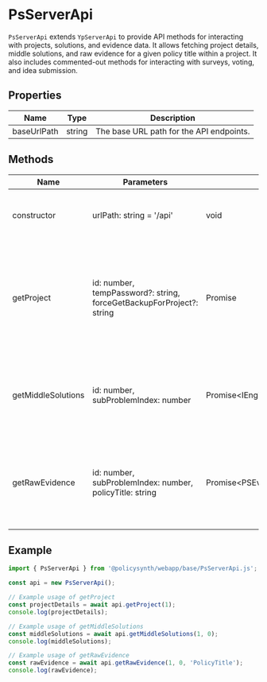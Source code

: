 # PsServerApi

`PsServerApi` extends `YpServerApi` to provide API methods for interacting with projects, solutions, and evidence data. It allows fetching project details, middle solutions, and raw evidence for a given policy title within a project. It also includes commented-out methods for interacting with surveys, voting, and idea submission.

## Properties

| Name        | Type   | Description                                   |
|-------------|--------|-----------------------------------------------|
| baseUrlPath | string | The base URL path for the API endpoints.      |

## Methods

| Name                | Parameters                                                                 | Return Type                  | Description                                                                                   |
|---------------------|----------------------------------------------------------------------------|------------------------------|-----------------------------------------------------------------------------------------------|
| constructor         | urlPath: string = '/api'                                                   | void                         | Initializes the API with an optional base URL path.                                          |
| getProject          | id: number, tempPassword?: string, forceGetBackupForProject?: string      | Promise<CpsBootResponse>    | Fetches project details. Optionally uses a temporary password and can force backup retrieval.|
| getMiddleSolutions  | id: number, subProblemIndex: number                                       | Promise<IEngineSolution[][]> | Fetches middle solutions for a given sub-problem within a project.                           |
| getRawEvidence      | id: number, subProblemIndex: number, policyTitle: string                  | Promise<PSEvidenceRawWebPageData[]> | Fetches raw evidence for a given policy title within a sub-problem of a project.             |

## Example

```typescript
import { PsServerApi } from '@policysynth/webapp/base/PsServerApi.js';

const api = new PsServerApi();

// Example usage of getProject
const projectDetails = await api.getProject(1);
console.log(projectDetails);

// Example usage of getMiddleSolutions
const middleSolutions = await api.getMiddleSolutions(1, 0);
console.log(middleSolutions);

// Example usage of getRawEvidence
const rawEvidence = await api.getRawEvidence(1, 0, 'PolicyTitle');
console.log(rawEvidence);
```